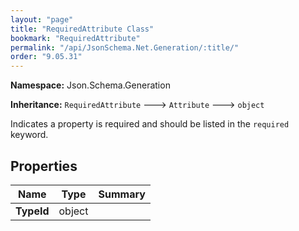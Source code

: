 ```yaml
---
layout: "page"
title: "RequiredAttribute Class"
bookmark: "RequiredAttribute"
permalink: "/api/JsonSchema.Net.Generation/:title/"
order: "9.05.31"
---
```

**Namespace:** Json.Schema.Generation

**Inheritance:**
`RequiredAttribute`
 🡒 
`Attribute`
 🡒 
`object`

Indicates a property is required and should be listed in the
`required` keyword.

## Properties

| Name | Type | Summary |
|---|---|---|
| **TypeId** | object |  |
